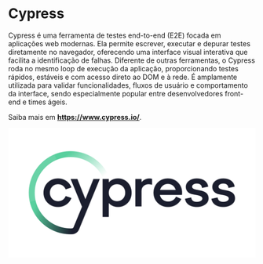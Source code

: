 # Cypress

Cypress é uma ferramenta de testes end-to-end (E2E) focada em aplicações web modernas. Ela permite escrever, executar e depurar testes diretamente no navegador, oferecendo uma interface visual interativa que facilita a identificação de falhas. Diferente de outras ferramentas, o Cypress roda no mesmo loop de execução da aplicação, proporcionando testes rápidos, estáveis e com acesso direto ao DOM e à rede. É amplamente utilizada para validar funcionalidades, fluxos de usuário e comportamento da interface, sendo especialmente popular entre desenvolvedores front-end e times ágeis.

Saiba mais em **https://www.cypress.io/**.

<img src="/.medias/media-cypress.png">